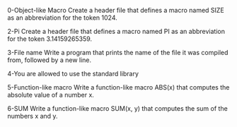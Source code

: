 0-Object-like Macro Create a header file that defines a macro named SIZE as an abbreviation for the token 1024.

2-Pi Create a header file that defines a macro named PI as an abbreviation for the token 3.14159265359.

3-File name Write a program that prints the name of the file it was compiled from, followed by a new line.

4-You are allowed to use the standard library

5-Function-like macro Write a function-like macro ABS(x) that computes the absolute value of a number x.

6-SUM Write a function-like macro SUM(x, y) that computes the sum of the numbers x and y.
